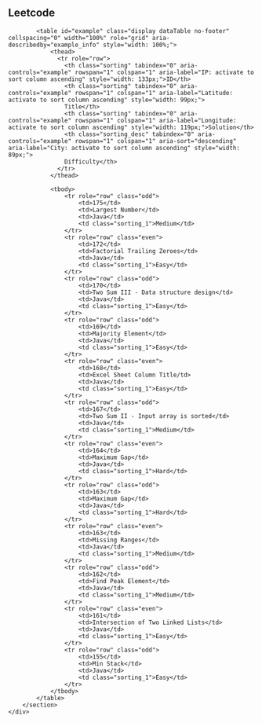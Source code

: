 <!DOCTYPE html>
<html lang="en">
<head>
<meta http-equiv="Content-Type" content="text/html; charset=UTF-8">
<title>README</title>

<style type="text/css">.gm-style .gm-style-mtc label,.gm-style .gm-style-mtc div{font-weight:400}</style>
<style type="text/css">.gm-style .gm-style-cc span,.gm-style .gm-style-cc a,.gm-style .gm-style-mtc div{font-size:10px}</style>
<style type="text/css">@media print {  .gm-style .gmnoprint, .gmnoprint {    display:none  }}@media screen {  .gm-style .gmnoscreen, .gmnoscreen {    display:none  }}</style>
<style type="text/css">.gm-style{font-family:Roboto,Arial,sans-serif;font-size:11px;font-weight:400;text-decoration:none}</style> 

<link rel="stylesheet" href="http://bootswatch.com/readable/bootstrap.css" media="screen">
<link rel="stylesheet" href="http://bootswatch.com/assets/css/bootswatch.min.css">
<link ref="stylesheet" href="http://tulip.rnet.missouri.edu/profunc/index.php/media/css/jquery.dataTables.css">

<link rel="stylesheet" type="text/css" href="http://tulip.rnet.missouri.edu/profunc/assets/media/css/jquery.dataTables.css">
<script type="text/javascript" language="javascript" src="http://tulip.rnet.missouri.edu/profunc/assets/media/js/jquery.js"></script>
<script type="text/javascript" language="javascript" src="https://cdn.datatables.net/1.10.4/js/jquery.dataTables.min.js"></script>
	
<script type="text/javascript" language="javascript" class="init">
	$(document).ready(function() {
		$('#example').dataTable({
			"order": [[ 0, "desc" ]]
		});

	} );
</script>
</head>
<body class="dt-example">
	<div class="container">
		<section>
			<h2>Leetcode<span></span></h2>

			<table id="example" class="display dataTable no-footer" cellspacing="0" width="100%" role="grid" aria-describedby="example_info" style="width: 100%;">
				<thead>
				  <tr role="row">
				  	<th class="sorting" tabindex="0" aria-controls="example" rowspan="1" colspan="1" aria-label="IP: activate to sort column ascending" style="width: 133px;">ID</th>
				  	<th class="sorting" tabindex="0" aria-controls="example" rowspan="1" colspan="1" aria-label="Latitude: activate to sort column ascending" style="width: 99px;">
				  	Title</th>
				  	<th class="sorting" tabindex="0" aria-controls="example" rowspan="1" colspan="1" aria-label="Longitude: activate to sort column ascending" style="width: 119px;">Solution</th>
				  	<th class="sorting_desc" tabindex="0" aria-controls="example" rowspan="1" colspan="1" aria-sort="descending" aria-label="City: activate to sort column ascending" style="width: 89px;">
				  	Difficulty</th>
				  </tr>
				</thead>

				<tbody>
					<tr role="row" class="odd">			
						<td>175</td>				
						<td>Largest Number</td>				
						<td>Java</td>				
						<td class="sorting_1">Medium</td>				
					</tr>
					<tr role="row" class="even"> 
						<td>172</td>
						<td>Factorial Trailing Zeroes</td>
						<td>Java</td>
						<td class="sorting_1">Easy</td>
					</tr>
					<tr role="row" class="odd"> 
						<td>170</td>
						<td>Two Sum III - Data structure design</td>
						<td>Java</td>
						<td class="sorting_1">Easy</td>
					</tr>
					<tr role="row" class="odd">			
						<td>169</td>				
						<td>Majority Element</td>				
						<td>Java</td>				
						<td class="sorting_1">Easy</td>				
					</tr>
					<tr role="row" class="even"> 
						<td>168</td>
						<td>Excel Sheet Column Title/td>
						<td>Java</td>
						<td class="sorting_1">Easy</td>
					</tr>
					<tr role="row" class="odd"> 
						<td>167</td>
						<td>Two Sum II - Input array is sorted</td>
						<td>Java</td>
						<td class="sorting_1">Medium</td>
					</tr>
					<tr role="row" class="even">			
						<td>164</td>				
						<td>Maximum Gap</td>				
						<td>Java</td>				
						<td class="sorting_1">Hard</td>				
					</tr>
					<tr role="row" class="odd"> 
						<td>163</td>
						<td>Maximum Gap</td>
						<td>Java</td>
						<td class="sorting_1">Hard</td>
					</tr>
					<tr role="row" class="even">			
						<td>163</td>				
						<td>Missing Ranges</td>				
						<td>Java</td>				
						<td class="sorting_1">Medium</td>				
					</tr>
					<tr role="row" class="odd"> 
						<td>162</td>
						<td>Find Peak Element</td>
						<td>Java</td>
						<td class="sorting_1">Medium</td>
					</tr>
					<tr role="row" class="even">			
						<td>161</td>				
						<td>Intersection of Two Linked Lists</td>				
						<td>Java</td>				
						<td class="sorting_1">Easy</td>				
					</tr>
					<tr role="row" class="odd"> 
						<td>155</td>
						<td>Min Stack</td>
						<td>Java</td>
						<td class="sorting_1">Easy</td>
					</tr>
				</tbody>
			</table>
		</section>
	</div>
</body>
</html>